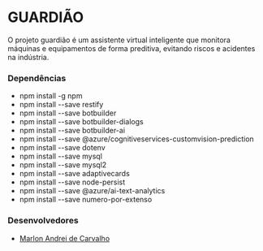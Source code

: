 # GUARDIÃO #

O projeto guardião é um assistente virtual inteligente que monitora máquinas e equipamentos de forma preditiva, evitando riscos e acidentes na indústria. 

### Dependências ###

* npm install -g npm
* npm install --save restify
* npm install --save botbuilder
* npm install --save botbuilder-dialogs
* npm install --save botbuilder-ai
* npm install --save @azure/cognitiveservices-customvision-prediction
* npm install --save dotenv
* npm install --save mysql
* npm install --save mysql2
* npm install --save adaptivecards
* npm install --save node-persist
* npm install --save @azure/ai-text-analytics
* npm install --save numero-por-extenso

### Desenvolvedores ###

* [Marlon Andrei de Carvalho](marlon@micrologi.com.br)
